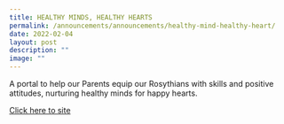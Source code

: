 ```yaml
---
title: HEALTHY MINDS, HEALTHY HEARTS
permalink: /announcements/announcements/healthy-mind-healthy-heart/
date: 2022-02-04
layout: post
description: ""
image: ""
---
```

A portal to help our Parents equip our Rosythians with skills and positive attitudes, nurturing healthy minds for happy hearts.

[Click here to site](https://sites.google.com/moe.edu.sg/rosythhmhh/home)
